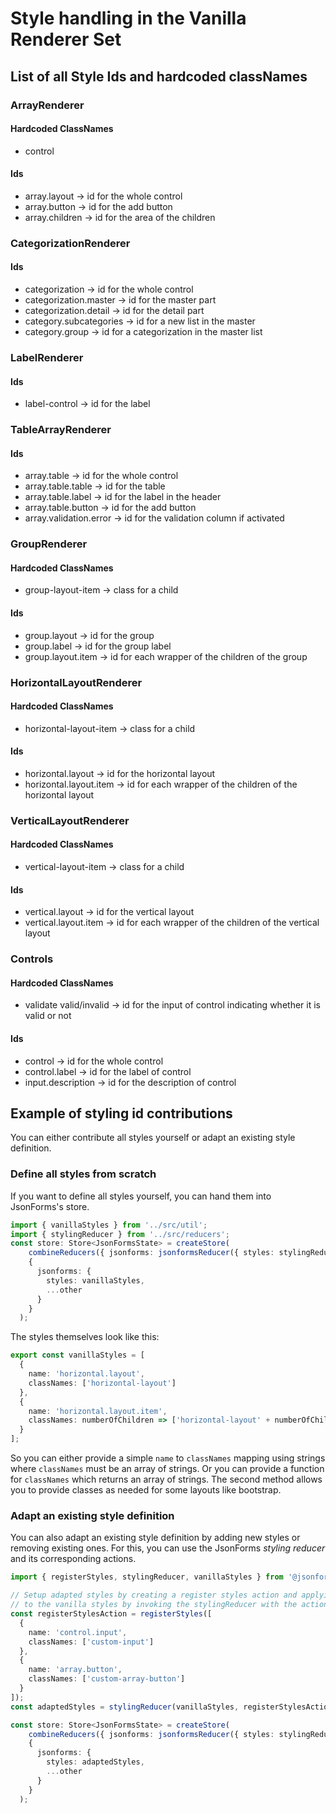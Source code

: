 # Style handling in the Vanilla Renderer Set
## List of all Style Ids and hardcoded classNames
### ArrayRenderer
#### Hardcoded ClassNames
- control
#### Ids
- array.layout &rightarrow; id for the whole control
- array.button &rightarrow; id for the add button
- array.children &rightarrow; id for the area of the children
### CategorizationRenderer
#### Ids
- categorization &rightarrow; id for the whole control
- categorization.master &rightarrow; id for the master part
- categorization.detail &rightarrow; id for the detail part
- category.subcategories &rightarrow; id for a new list in the master
- category.group &rightarrow; id for a categorization in the master list
### LabelRenderer
#### Ids
- label-control &rightarrow; id for the label
### TableArrayRenderer
#### Ids
- array.table &rightarrow; id for the whole control
- array.table.table &rightarrow; id for the table
- array.table.label &rightarrow; id for the label in the header
- array.table.button &rightarrow; id for the add button
- array.validation.error &rightarrow; id for the validation column if activated
### GroupRenderer
#### Hardcoded ClassNames
- group-layout-item &rightarrow; class for a child
#### Ids
- group.layout &rightarrow; id for the group
- group.label &rightarrow; id for the group label
- group.layout.item &rightarrow; id for each wrapper of the children of the group
### HorizontalLayoutRenderer
#### Hardcoded ClassNames
- horizontal-layout-item &rightarrow; class for a child
#### Ids
- horizontal.layout &rightarrow; id for the horizontal layout
- horizontal.layout.item &rightarrow; id for each wrapper of the children of the horizontal layout
### VerticalLayoutRenderer
#### Hardcoded ClassNames
- vertical-layout-item &rightarrow; class for a child
#### Ids
- vertical.layout &rightarrow; id for the vertical layout
- vertical.layout.item &rightarrow; id for each wrapper of the children of the vertical layout
### Controls
#### Hardcoded ClassNames
- validate valid/invalid &rightarrow; id for the input of control indicating whether it is valid or not
#### Ids
- control &rightarrow; id for the whole control
- control.label &rightarrow; id for the label of control
- input.description &rightarrow; id for the description of control

## Example of styling id contributions
You can either contribute all styles yourself or adapt an existing style definition.

### Define all styles from scratch
If you want to define all styles yourself, you can hand them into JsonForms's store.

```typescript
import { vanillaStyles } from '../src/util';
import { stylingReducer } from '../src/reducers';
const store: Store<JsonFormsState> = createStore(
    combineReducers({ jsonforms: jsonformsReducer({ styles: stylingReducer }) }),
    {
      jsonforms: {
        styles: vanillaStyles,
        ...other
      }
    }
  );
```
The styles themselves look like this:
```typescript
export const vanillaStyles = [
  {
    name: 'horizontal.layout',
    classNames: ['horizontal-layout']
  },
  {
    name: 'horizontal.layout.item',
    classNames: numberOfChildren => ['horizontal-layout' + numberOfChildren[0]]
  }
];
```
So you can either provide a simple `name` to `classNames` mapping using strings where `classNames` must be an array of strings.
Or you can provide a function for `classNames` which returns an array of strings. The second method allows you to provide classes as needed for some layouts like bootstrap.

### Adapt an existing style definition
You can also adapt an existing style definition by adding new styles or removing existing ones.
For this, you can use the JsonForms _styling reducer_ and its corresponding actions.

```typescript
import { registerStyles, stylingReducer, vanillaStyles } from '@jsonforms/vanilla-renderers';

// Setup adapted styles by creating a register styles action and applying it
// to the vanilla styles by invoking the stylingReducer with the action.
const registerStylesAction = registerStyles([
  {
    name: 'control.input',
    classNames: ['custom-input']
  },
  {
    name: 'array.button',
    classNames: ['custom-array-button']
  }
]);
const adaptedStyles = stylingReducer(vanillaStyles, registerStylesAction);

const store: Store<JsonFormsState> = createStore(
    combineReducers({ jsonforms: jsonformsReducer({ styles: stylingReducer }) }),
    {
      jsonforms: {
        styles: adaptedStyles,
        ...other
      }
    }
  );
```